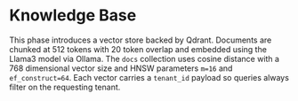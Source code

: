 # Knowledge Base

This phase introduces a vector store backed by Qdrant. Documents are chunked at 512 tokens with 20 token overlap and embedded using the Llama3 model via Ollama. The `docs` collection uses cosine distance with a 768 dimensional vector size and HNSW parameters `m=16` and `ef_construct=64`. Each vector carries a `tenant_id` payload so queries always filter on the requesting tenant.

